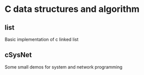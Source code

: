 # C data structures and algorithm
## list
Basic implementation of c linked list
## cSysNet
Some small demos for system and network programming
